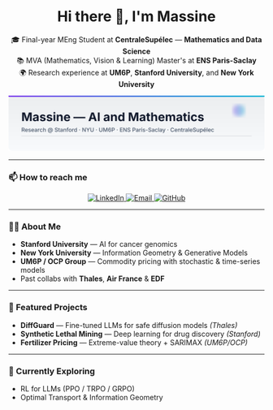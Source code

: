 <h1 align="center">Hi there 👋, I'm Massine</h1>

<p align="center">
  🎓 Final-year MEng Student at <strong>CentraleSupélec</strong> — <strong> Mathematics and Data Science</strong><br/>
  📚 MVA (Mathematics, Vision & Learning) Master's at <strong>ENS Paris-Saclay</strong><br/>
  🌍 Research experience at <strong>UM6P</strong>, <strong>Stanford University</strong>, and <strong>New York University</strong>
</p>

<p align="center">
  <picture>
    <source media="(prefers-color-scheme: dark)" srcset="./assets/banner-dark.svg">
    <source media="(prefers-color-scheme: light)" srcset="./assets/banner-light.svg">
    <img src="./assets/banner-light.svg" alt="Massine — AI and Mathematics banner" />
  </picture>
</p>

---

### 📫 How to reach me
<p align="center">
  <a href="https://www.linkedin.com/in/massine-el-khader-573943253">
    <img src="https://img.shields.io/badge/LinkedIn-0077B5?style=flat&logo=linkedin&logoColor=white" alt="LinkedIn"/>
  </a>
  <a href="mailto:massine.el-khader@student-cs.fr">
    <img src="https://img.shields.io/badge/Email-D14836?style=flat&logo=gmail&logoColor=white" alt="Email"/>
  </a>
  <a href="https://github.com/MassineELKHADER">
    <img src="https://img.shields.io/badge/GitHub-181717?style=flat&logo=github&logoColor=white" alt="GitHub"/>
  </a>
</p>

---

### 🧑‍💻 About Me
- **Stanford University** — AI for cancer genomics  
- **New York University** — Information Geometry & Generative Models  
- **UM6P / OCP Group** — Commodity pricing with stochastic & time-series models  
- Past collabs with **Thales**, **Air France** & **EDF**

---

### 🚀 Featured Projects
- **DiffGuard** — Fine-tuned LLMs for safe diffusion models *(Thales)*
- **Synthetic Lethal Mining** — Deep learning for drug discovery *(Stanford)*  
- **Fertilizer Pricing** — Extreme-value theory + SARIMAX *(UM6P/OCP)*

---

### 🔭 Currently Exploring
- RL for LLMs (PPO / TRPO / GRPO)  
- Optimal Transport & Information Geometry  

<!--
**MassineELKHADER/MassineElKhader** is a ✨ _special_ ✨ repository because its `README.md` (this file) appears on your GitHub profile.

Here are some ideas to get you started:

- 🔭 I’m currently working on ...
- 🌱 I’m currently learning ...
- 👯 I’m looking to collaborate on ...
- 🤔 I’m looking for help with ...
- 💬 Ask me about ...
- 📫 How to reach me: ...
- 😄 Pronouns: ...
- ⚡ Fun fact: ...
-->
